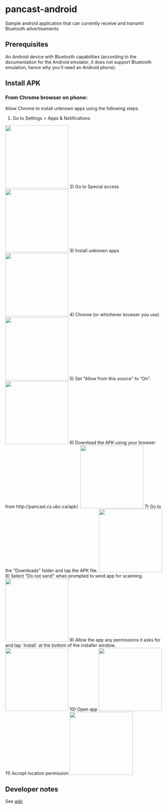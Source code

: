 # pancast-android
Sample android application that can currently receive and transmit Bluetooth advertisements

## Prerequisites
An Android device with Bluetooth capabilities (according to the documentation for the Android emulator, it does not support Bluetooth emulation, hence why you'll need an Android phone).

## Install APK

### From Chrome browser on phone:
Allow Chrome to install unknown apps using the following steps.
1) Go to Settings > Apps & Notifications
<img src="https://user-images.githubusercontent.com/1417352/173494256-1c0b1718-00f8-46b1-8864-360e9d11c3c5.jpeg" width="200" />
2) Go to Special access
<img src="https://user-images.githubusercontent.com/1417352/173494473-b991b022-c746-4e37-aa75-bd5722adf7c0.jpeg" width="200" />
3) Install unknown apps
<img src="https://user-images.githubusercontent.com/1417352/173494645-157b02a3-880c-4049-8c0d-5820478b7945.jpeg" width="200" />
4) Chrome (or whichever browser you use)
<img src="https://user-images.githubusercontent.com/1417352/173494700-9cac1c27-783d-4b44-b95d-8bca83b413f6.jpeg" width="200" />
5) Set "Allow from this source" to "On".
<img src="https://user-images.githubusercontent.com/1417352/173494749-66fa859e-41ab-4b34-9011-4616ade236c5.jpeg" width="200" />
6) Download the APK using your browser from http://pancast.cs.ubc.ca/apk/.
<img src="https://user-images.githubusercontent.com/1417352/173494829-87eafadc-5750-4593-b868-cabbf508525b.jpeg" width="200" />
7) Go to the "Downloads" folder and tap the APK file.
<img src="https://user-images.githubusercontent.com/1417352/173494925-3640be5a-9e9b-4ab9-a66a-178db9e74a5e.jpeg" width="200" />
8) Select "Do not send" when prompted to send app for scanning.
<img src="https://user-images.githubusercontent.com/1417352/173494992-0db2963d-495f-4ef4-a41c-e0adc689b858.jpeg" width="200" />
9) Allow the app any permissions it asks for and tap `Install` at the bottom of the installer window.
<img src="https://user-images.githubusercontent.com/1417352/173495114-f0194a66-b398-41c7-b137-355794f59e8e.jpeg" width="200" />
10) Open app
<img src="https://user-images.githubusercontent.com/1417352/173495897-2a612eb5-38a9-416f-bbbd-ca6cf673fd85.jpeg" width="200" />
11) Accept location permission
<img src="https://user-images.githubusercontent.com/1417352/173495964-79fa91c2-16b7-4ec3-bfba-37c3a2f34a7e.jpeg" width="200" />


## Developer notes

See [wiki](https://github.com/ubc-systopia/pancast-android/wiki)
